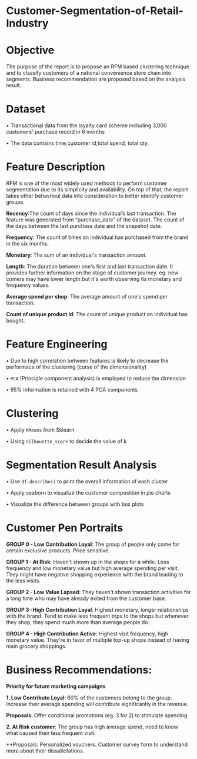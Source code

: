 # Customer-Segmentation-of-Retail-Industry


# Objective
The purpose of the report is to propose an RFM based clustering technique and to classify customers of
a national convenience store chain into segments. Business recommendation are proposed based on the analysis result.



# Dataset
• Transactional data from the loyalty card scheme including 3,000 customers' purchase record in 6 months

• The data contains time,customer id,total spend, total qty.
 
 
 # Feature Description
 RFM is one of the most widely used methods to perform customer segmentation due to its simplicity and availability.
 On top of that, the report takes other behavrioul data into consideration to better identify customer groups.
 
 
 **Recency**:The count of days since the individual’s last transaction. The feature was generated from “purchase_date” of the dataset.
 The count of the days between the last purchase date and the snapshot date.

 **Frequency**: The count of times an individual has purchased from the brand in the six months.
 
 **Monetary**: Ths sum of an individual's transaction amount.
 
 **Length**: The duration between one's first and last transaction date. It provides further information on the stage of customer journey.
 eg. new comers may have lower length but it's worth observing its monetary and frequency values.
 
 **Average spend per shop**: The average amount of one's spend per transaction.
 
 **Count of unique product id**: The count of unique product an individual has bought.
 
 


# Feature Engineering
• Due to high correlation between features is likely to decrease the performace of the clustering (curse of the dimensionality)

• `PCA` (Principle component analysis) is employed to reduce the dimension

• 95% information is retained with 4 PCA components


# Clustering
• Apply `KMeans` from Sklearn

• Using `silhouette_score` to decide the value of k


# Segmentation Result Analysis
• Use `df.describe()` to print the overall information of each cluster 

• Apply seaborn to visualize the customer composition in pie charts

• Visualize the difference between groups with box plots



# Customer Pen Portraits
**GROUP 0 - Low Contribution Loyal**: The group of people only come for certain exclusive products. Price sensitive. 

**GROUP 1 - At Risk**: Haven't shown up in the shops for a while. Less frequency and low monetary value but high average spending per visit.
They might have negative shopping experience with the brand leading to the less visits.

**GROUP 2 - Low Value Lapsed**: They haven't shown transaction activities for a long time who may have already exited from the customer base.

**GROUP 3 -High Contribution Loyal**: Highest monetary, longer relationships with the brand.
Tend to make less frequent trips to the shops but whenever they shop, they spend much more than average people do.


**GROUP 4 - High Contribution Active**: Highest visit frequency, high monetary value. They're in favor of multiple top-up shops instead of having main grocery shoppings.


# Business Recommendations: 
**Priority for future marketing campaigns**

**1. Low Contribute Loyal**: 60% of the customers belong to the group. Increase their average spending will contribute significantly in the revenue.

**Proposals**: Offer conditional promotions (eg. 3 for 2) to stimulate spending

**2. At Risk customer**: The group has high average spend, need to know what caused their less frequent visit. 

**Proposals: Personalized vouchers. Customer survey form to understand more about their dissaticfations. 
 
 
 
 
 
 




